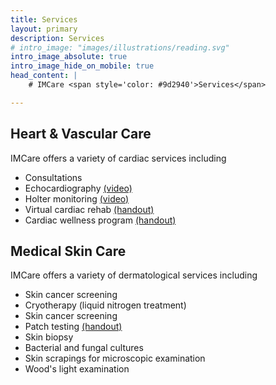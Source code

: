 ```yaml
---
title: Services
layout: primary
description: Services
# intro_image: "images/illustrations/reading.svg"
intro_image_absolute: true
intro_image_hide_on_mobile: true
head_content: |
    # IMCare <span style='color: #9d2940'>Services</span>

---
```



<div class="container services_container pt-6 pb-6">
  <div class="row mb-3">
    <div class="col-12 col-md-4">
    <h2>Heart & Vascular Care</h2>
    </div>
    <div class="col-12 col-md-8">
    <p>IMCare offers a variety of cardiac services including</p>
    <ul>
        <li>Consultations</li>
        <li>Echocardiography <a href="https://vimeo.com/198499977" target="_blank">(video)</a></li>
        <li>Holter monitoring <a href="https://vimeo.com/181705894" target="_blank">(video)</a></li>
        <li>Virtual cardiac rehab <a href="{{ '/assets/pdf/pace_180.pdf' | relative_url }}" target="_blank">(handout)</a></li>
        <li>Cardiac wellness program <a href="{{ '/assets/pdf/pace_180.pdf' | relative_url }}" target="_blank">(handout)</a></li>
    </ul>
    </div>
  </div>
  <div class="row">
    <div class="col-12 col-md-4">
    <h2>Medical Skin Care</h2>
    </div>
    <div class="col-12 col-md-8">
    <p>IMCare offers a variety of dermatological services including</p>
    <ul>
        <li>Skin cancer screening</li>
        <li>Cryotherapy (liquid nitrogen treatment)</li>
        <li>Skin cancer screening</li>
        <li>Patch testing <a href="{{ '/assets/pdf/patch_testing.pdf' | relative_url }}" target="_blank">(handout)</a></li>
        <li>Skin biopsy</li>
        <li>Bacterial and fungal cultures</li>
        <li>Skin scrapings for microscopic examination</li>
        <li>Wood's light examination</li>
   </ul>
    </div>
  </div>
</div>
<!-- 
# IMCare Services

We provide a variety of services.
 -->
